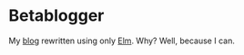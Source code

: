 # Betablogger

My [blog](http://justus.science) rewritten using only [Elm](http://elm-lang.org). Why? Well, because I can. 